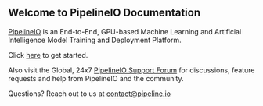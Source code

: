 ## Welcome to PipelineIO Documentation

[PipelineIO](http://www.community.pipeline.io/) is an End-to-End, GPU-based Machine Learning and Artificial Intelligence Model Training and Deployment Platform.

Click [here](./home/getting_started.md) to get started.

Also visit the Global, 24x7 [PipelineIO Support Forum](https://pipelineio.zendesk.com) for discussions, feature requests and help from PipelineIO and the community.

Questions? Reach out to us at [contact@pipeline.io](mailto:contact@pipeline.io)
